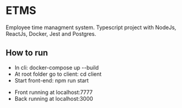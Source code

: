 # ETMS
Employee time managment system. Typescript project with NodeJs, ReactJs, Docker, Jest and Postgres.  

## How to run

 * In cli: docker-compose up --build
 * At root folder go to client: cd client
 * Start front-end: npm run start

- Front running at localhost:7777
- Back running at localhost:3000
